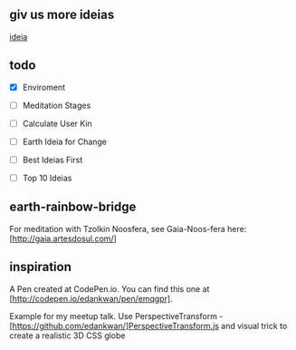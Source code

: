 ## giv us more ideias
[ideia](https://github.com/araguaci/earth-rainbow-bridge/issues)

## todo
- [x] Enviroment
- [ ] Meditation Stages

- [ ] Calculate User Kin

- [ ] Earth Ideia for Change

- [ ] Best Ideias First

- [ ] Top 10 Ideias

## earth-rainbow-bridge
For meditation with Tzolkin Noosfera, see Gaia-Noos-fera here: [http://gaia.artesdosul.com/]

## inspiration 
A Pen created at CodePen.io. You can find this one at [http://codepen.io/edankwan/pen/emqgpr].

Example for my meetup talk. Use PerspectiveTransform - [https://github.com/edankwan/]PerspectiveTransform.js and visual trick to create a realistic 3D CSS globe
